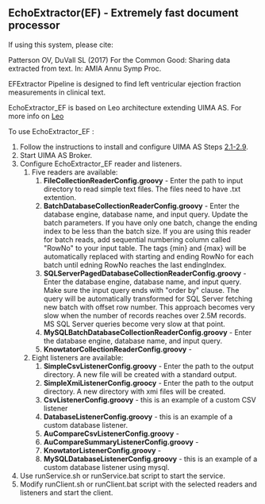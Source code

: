 ## EchoExtractor(EF) - Extremely fast document processor

If using this system, please cite:

Patterson OV, DuVall SL (2017) For the Common Good: Sharing data extracted from text. In: AMIA Annu Symp Proc.

EFExtractor Pipeline is designed to find left ventricular ejection fraction measurements in clinical text.

EchoExtractor_EF is based on Leo architecture extending UIMA AS.  For more info on [Leo](http://department-of-veterans-affairs.github.io/Leo/userguide.html)

To use EchoExtractor_EF :

1. Follow the instructions to install and configure UIMA AS Steps [2.1-2.9](http://department-of-veterans-affairs.github.io/Leo/userguide.html#/a2_Installation_and_Configuration_of_Leo-Example).
2. Start UIMA AS Broker.
3. Configure EchoExtractor_EF reader and listeners.
    1. Five readers are available:
       1. **FileCollectionReaderConfig.groovy**  - Enter the path to input directory to read simple text files. The files need to have .txt extention. 
       2. **BatchDatabaseCollectionReaderConfig.groovy** - Enter the database engine, database name, and input query. Update the batch parameters. If you have only one batch, change the ending index to be less than the batch size. If you are using this reader for batch reads, add sequential numbering column called "RowNo" to your input table. The tags {min} and {max} will be automatically replaced with starting and ending RowNo for each batch until edning RowNo reaches the last endingIndex.
       3. **SQLServerPagedDatabaseCollectionReaderConfig.groovy** - Enter the database engine, database name, and input query. Make sure the input query ends with "order by" clause. The query will be automatically transformed for SQL Server fetching new batch with offset row number. This approach becomes very slow when the number of records reaches over 2.5M records. MS SQL Server queries become very slow at that point.
       4. **MySQLBatchDatabaseCollectionReaderConfig.groovy** - Enter the database engine, database name, and input query. 
       5. **KnowtatorCollectionReaderConfig.groovy** -
    2. Eight listeners are available:
       1. **SimpleCsvListenerConfig.groovy** - Enter the path to the output directory. A new file will be created with a standard output.
       2. **SimpleXmiListenerConfig.groocy** - Enter the path to the output directory. A new directory with xmi files will be created.
       3. **CsvListenerConfig.groovy** - this is an example of a custom CSV listener
       4. **DatabaseListenerConfig.groovy** - this is an example of a custom database listener.
       5. **AuCompareCsvListenerConfig.groovy** -
       6. **AuCompareSummaryListenerConfig.groovy** -
       7. **KnowtatorListenerConfig.groovy** -
       8. **MySQLDatabaseListenerConfig.groovy** - this is an example of a custom database listener using mysql.
  4. Use runService.sh or runService.bat script to start the service.
  5. Modify runClient.sh or runClient.bat script with  the selected readers and listeners and start the client.
  
  
      
  
